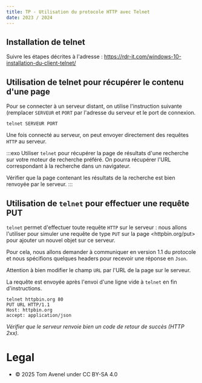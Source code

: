 ```yaml
---
title: TP - Utilisation du protocole HTTP avec Telnet
date: 2023 / 2024
---
```


## Installation de telnet

Suivre les étapes décrites à l'adresse : https://rdr-it.com/windows-10-installation-du-client-telnet/ 

## Utilisation de telnet pour récupérer le contenu d'une page

Pour se connecter à un serveur distant, on utilise l'instruction suivante (remplacer `SERVEUR` et `PORT` par l'adresse du serveur et le port de connexion.

```
telnet SERVEUR PORT
```

Une fois connecté au serveur, on peut envoyer directement des requêtes `HTTP` au serveur.

:::exo
Utiliser `telnet` pour récupérer la page de résultats d'une recherche sur votre moteur de recherche préféré. On pourra récupérer l'URL correspondant à la recherche dans un navigateur.

Vérifier que la page contenant les résultats de la recherche est bien renvoyée par le serveur.
:::

## Utilisation de `telnet` pour effectuer une requête PUT

`telnet` permet d'effectuer toute requête `HTTP` sur le serveur : nous allons l'utiliser pour simuler une requête de type `PUT` sur la page <httpbin.org/put> pour ajouter un nouvel objet sur ce serveur.

Pour cela, nous allons demander à communiquer en version 1.1 du protocole et nous spécifions quelques headers pour recevoir une réponse en `Json`.

Attention à bien modifier le champ `URL` par l'URL de la page sur le serveur.

La requête est envoyée après l'envoi d'une ligne vide à `telnet` en fin d'instructions.

```
telnet httpbin.org 80
PUT URL HTTP/1.1
Host: httpbin.org
accept: application/json

```

_Vérifier que le serveur renvoie bien un code de retour de succès (HTTP 2xx)._

# Legal

- © 2025 Tom Avenel under CC  BY-SA 4.0
